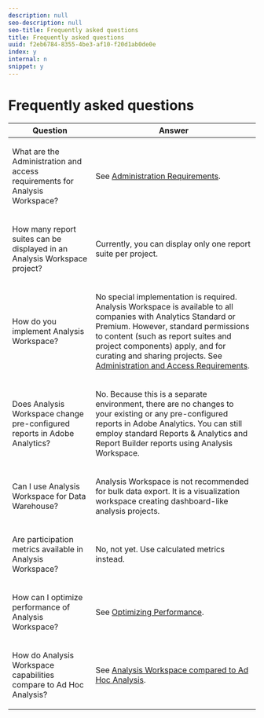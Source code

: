 ```yaml
---
description: null
seo-description: null
seo-title: Frequently asked questions
title: Frequently asked questions
uuid: f2eb6784-8355-4be3-af10-f20d1ab0de0e
index: y
internal: n
snippet: y
---
```


# Frequently asked questions

<table id="table_BC4237EC03FF42579CC736498D6654F9"> 
 <thead> 
  <tr> 
   <th colname="col1" class="entry"> Question </th> 
   <th colname="col2" class="entry"> Answer </th> 
  </tr> 
 </thead>
 <tbody> 
  <tr> 
   <td colname="col1"> <p>What are the Administration and access requirements for Analysis Workspace? </p> </td> 
   <td colname="col2"> <p>See <a href="../../analyze/analysis-workspace/frequently-asked-questions-analysis-workspace.md#concept_0ED9C077EF4C4C70B44BDAF494AE416C" format="dita" scope="local"> Administration Requirements</a>. </p> </td> 
  </tr> 
  <tr> 
   <td colname="col1"> <p>How many report suites can be displayed in an Analysis Workspace project? </p> </td> 
   <td colname="col2"> <p>Currently, you can display only one report suite per project. </p> </td> 
  </tr> 
  <tr> 
   <td colname="col1"> <p>How do you implement Analysis Workspace? </p> </td> 
   <td colname="col2"> <p>No special implementation is required. Analysis Workspace is available to all companies with Analytics Standard or Premium. However, standard permissions to content (such as report suites and project components) apply, and for curating and sharing projects. See <a href="../../analyze/analysis-workspace/frequently-asked-questions-analysis-workspace.md#section_FD3737DE452F4F6CA181F13FF3DC668F" format="dita" scope="local"> Administration and Access Requirements</a>. </p> </td> 
  </tr> 
  <tr> 
   <td colname="col1"> <p>Does Analysis Workspace change pre-configured reports in Adobe Analytics? </p> </td> 
   <td colname="col2"> <p>No. Because this is a separate environment, there are no changes to your existing or any pre-configured reports in Adobe Analytics. You can still employ standard Reports &amp; Analytics and Report Builder reports using Analysis Workspace. </p> </td> 
  </tr> 
  <tr> 
   <td colname="col1"> <p>Can I use Analysis Workspace for Data Warehouse? </p> </td> 
   <td colname="col2"> <p>Analysis Workspace is not recommended for bulk data export. It is a visualization workspace creating dashboard-like analysis projects. </p> </td> 
  </tr> 
  <tr> 
   <td colname="col1"> <p>Are participation metrics available in Analysis Workspace? </p> </td> 
   <td colname="col2"> <p>No, not yet. Use calculated metrics instead. </p> </td> 
  </tr> 
  <tr> 
   <td colname="col1"> <p>How can I optimize performance of Analysis Workspace? </p> </td> 
   <td colname="col2"> <p>See <a href="../../analyze/analysis-workspace/optimizing-performance.md#concept_A272AD0B5BC843879663D1F01B1F57C4" format="dita" scope="local"> Optimizing Performance</a>. </p> </td> 
  </tr> 
  <tr> 
   <td colname="col1"> <p>How do Analysis Workspace capabilities compare to Ad Hoc Analysis? </p> </td> 
   <td colname="col2"> <p>See <a href="../../analyze/analysis-workspace/adhocanalysis-vs-analysisworkspace.md#concept_377738FD6BBA4BEEB59EC004B5519AC1" format="dita" scope="local"> Analysis Workspace compared to Ad Hoc Analysis</a>. </p> </td> 
  </tr> 
 </tbody> 
</table>

